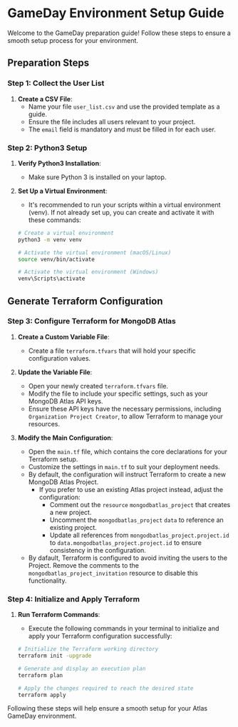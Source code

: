 # GameDay Environment Setup Guide

Welcome to the GameDay preparation guide! Follow these steps to ensure a smooth setup process for your environment.

## Preparation Steps

### Step 1: Collect the User List

1. **Create a CSV File**: 
   - Name your file `user_list.csv` and use the provided template as a guide.
   - Ensure the file includes all users relevant to your project.
   - The `email` field is mandatory and must be filled in for each user.

### Step 2: Python3 Setup

1. **Verify Python3 Installation**:
   - Make sure Python 3 is installed on your laptop.
   
2. **Set Up a Virtual Environment**:
   - It's recommended to run your scripts within a virtual environment (venv). If not already set up, you can create and activate it with these commands:

   ```bash
   # Create a virtual environment
   python3 -m venv venv

   # Activate the virtual environment (macOS/Linux)
   source venv/bin/activate

   # Activate the virtual environment (Windows)
   venv\Scripts\activate
   ```

## Generate Terraform Configuration

### Step 3: Configure Terraform for MongoDB Atlas

1. **Create a Custom Variable File**:
   - Create a file `terraform.tfvars` that will hold your specific configuration values.

2. **Update the Variable File**:
   - Open your newly created `terraform.tfvars` file.
   - Modify the file to include your specific settings, such as your MongoDB Atlas API keys.
   - Ensure these API keys have the necessary permissions, including `Organization Project Creator`, to allow Terraform to manage your resources.

3. **Modify the Main Configuration**:
   - Open the `main.tf` file, which contains the core declarations for your Terraform setup.
   - Customize the settings in `main.tf` to suit your deployment needs.
   - By default, the configuration will instruct Terraform to create a new MongoDB Atlas Project.
     - If you prefer to use an existing Atlas project instead, adjust the configuration:
       - Comment out the `resource` `mongodbatlas_project` that creates a new project.
       - Uncomment the `mongodbatlas_project` `data` to reference an existing project.
       - Update all references from `mongodbatlas_project.project.id` to `data.mongodbatlas_project.project.id` to ensure consistency in the configuration.
   - By dafault, Terraform is configured to avoid inviting the users to the Project. Remove the comments to the `mongodbatlas_project_invitation` resource to disable this functionality.

### Step 4: Initialize and Apply Terraform

1. **Run Terraform Commands**:
   - Execute the following commands in your terminal to initialize and apply your Terraform configuration successfully:

   ```bash
   # Initialize the Terraform working directory
   terraform init -upgrade

   # Generate and display an execution plan
   terraform plan

   # Apply the changes required to reach the desired state
   terraform apply
   ```

Following these steps will help ensure a smooth setup for your Atlas GameDay environment.
